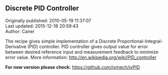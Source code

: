 ## Discrete PID Controller  
Originally published: 2010-05-19 11:37:07  
Last updated: 2015-12-18 20:59:43  
Author: Caner   
  
The recipe gives simple implementation of a Discrete Proportional-Integral-Derivative (PID) controller. PID controller gives output value for error between desired reference input and measurement feedback to minimize error value.
More information: http://en.wikipedia.org/wiki/PID_controller

**For new version please check:** https://github.com/ivmech/ivPID